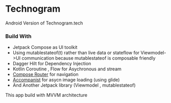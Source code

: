 # Technogram
Android Version of Technogram.tech


<h3>Build With</h3>
<ul>
  <li>Jetpack Compose as UI toolkit</li>
  <li>Using mutablestateof(t) rather than live data or stateflow for Viewmodel->UI communication because mutablestateof is composable friendly</li>
  <li>Dagger Hilt for Dependency Injection</li>
  <li>Kotlin Coroutine , Flow for Asychronous and stream</li>
  <li><a href="https://github.com/zsoltk/compose-router" target="_blank">Compose Router</a> for navigation</li>
  <li><a href="https://github.com/chrisbanes/accompanist" target="_blank">Accompanist</a> for asycn image loading (using glide)</li>
  <li>And Another Jetpack library (Viewmodel , mutablestateof)</li>
</ul>  

This app build with MVVM architecture
